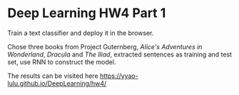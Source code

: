 # Deep Learning HW4 Part 1

Train a text classifier and deploy it in the browser.   

Chose three books from Project Guternberg, _Alice's Adventures in Wonderland_, _Dracula_ and _The Iliad_, extracted sentences as training and test set, use RNN to construct the model. 

The results can be visited here https://yyao-lulu.github.io/DeepLearning/hw4/
